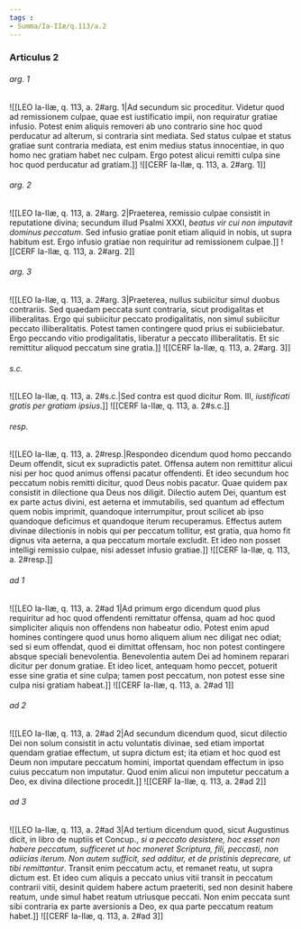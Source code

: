 ```yaml
---
tags : 
- Summa/Ia-IIæ/q.113/a.2
---
```


### Articulus 2

###### arg. 1
![[LEO Ia-IIæ, q. 113, a. 2#arg. 1|Ad secundum sic proceditur. Videtur quod ad remissionem culpae, quae est iustificatio impii, non requiratur gratiae infusio. Potest enim aliquis removeri ab uno contrario sine hoc quod perducatur ad alterum, si contraria sint mediata. Sed status culpae et status gratiae sunt contraria mediata, est enim medius status innocentiae, in quo homo nec gratiam habet nec culpam. Ergo potest alicui remitti culpa sine hoc quod perducatur ad gratiam.]]
![[CERF Ia-IIæ, q. 113, a. 2#arg. 1]]

###### arg. 2
![[LEO Ia-IIæ, q. 113, a. 2#arg. 2|Praeterea, remissio culpae consistit in reputatione divina; secundum illud Psalmi XXXI, *beatus vir cui non imputavit dominus peccatum*. Sed infusio gratiae ponit etiam aliquid in nobis, ut supra habitum est. Ergo infusio gratiae non requiritur ad remissionem culpae.]]
![[CERF Ia-IIæ, q. 113, a. 2#arg. 2]]

###### arg. 3
![[LEO Ia-IIæ, q. 113, a. 2#arg. 3|Praeterea, nullus subiicitur simul duobus contrariis. Sed quaedam peccata sunt contraria, sicut prodigalitas et illiberalitas. Ergo qui subiicitur peccato prodigalitatis, non simul subiicitur peccato illiberalitatis. Potest tamen contingere quod prius ei subiiciebatur. Ergo peccando vitio prodigalitatis, liberatur a peccato illiberalitatis. Et sic remittitur aliquod peccatum sine gratia.]]
![[CERF Ia-IIæ, q. 113, a. 2#arg. 3]]

###### s.c.
![[LEO Ia-IIæ, q. 113, a. 2#s.c.|Sed contra est quod dicitur Rom. III, *iustificati gratis per gratiam ipsius*.]]
![[CERF Ia-IIæ, q. 113, a. 2#s.c.]]

###### resp.
![[LEO Ia-IIæ, q. 113, a. 2#resp.|Respondeo dicendum quod homo peccando Deum offendit, sicut ex supradictis patet. Offensa autem non remittitur alicui nisi per hoc quod animus offensi pacatur offendenti. Et ideo secundum hoc peccatum nobis remitti dicitur, quod Deus nobis pacatur. Quae quidem pax consistit in dilectione qua Deus nos diligit. Dilectio autem Dei, quantum est ex parte actus divini, est aeterna et immutabilis, sed quantum ad effectum quem nobis imprimit, quandoque interrumpitur, prout scilicet ab ipso quandoque deficimus et quandoque iterum recuperamus. Effectus autem divinae dilectionis in nobis qui per peccatum tollitur, est gratia, qua homo fit dignus vita aeterna, a qua peccatum mortale excludit. Et ideo non posset intelligi remissio culpae, nisi adesset infusio gratiae.]]
![[CERF Ia-IIæ, q. 113, a. 2#resp.]]

###### ad 1
![[LEO Ia-IIæ, q. 113, a. 2#ad 1|Ad primum ergo dicendum quod plus requiritur ad hoc quod offendenti remittatur offensa, quam ad hoc quod simpliciter aliquis non offendens non habeatur odio. Potest enim apud homines contingere quod unus homo aliquem alium nec diligat nec odiat; sed si eum offendat, quod ei dimittat offensam, hoc non potest contingere absque speciali benevolentia. Benevolentia autem Dei ad hominem reparari dicitur per donum gratiae. Et ideo licet, antequam homo peccet, potuerit esse sine gratia et sine culpa; tamen post peccatum, non potest esse sine culpa nisi gratiam habeat.]]
![[CERF Ia-IIæ, q. 113, a. 2#ad 1]]

###### ad 2
![[LEO Ia-IIæ, q. 113, a. 2#ad 2|Ad secundum dicendum quod, sicut dilectio Dei non solum consistit in actu voluntatis divinae, sed etiam importat quendam gratiae effectum, ut supra dictum est; ita etiam et hoc quod est Deum non imputare peccatum homini, importat quendam effectum in ipso cuius peccatum non imputatur. Quod enim alicui non imputetur peccatum a Deo, ex divina dilectione procedit.]]
![[CERF Ia-IIæ, q. 113, a. 2#ad 2]]

###### ad 3
![[LEO Ia-IIæ, q. 113, a. 2#ad 3|Ad tertium dicendum quod, sicut Augustinus dicit, in libro de nuptiis et Concup., *si a peccato desistere, hoc esset non habere peccatum, sufficeret ut hoc moneret Scriptura, fili, peccasti, non adiicias iterum. Non autem sufficit, sed additur, et de pristinis deprecare, ut tibi remittantur*. Transit enim peccatum actu, et remanet reatu, ut supra dictum est. Et ideo cum aliquis a peccato unius vitii transit in peccatum contrarii vitii, desinit quidem habere actum praeteriti, sed non desinit habere reatum, unde simul habet reatum utriusque peccati. Non enim peccata sunt sibi contraria ex parte aversionis a Deo, ex qua parte peccatum reatum habet.]]
![[CERF Ia-IIæ, q. 113, a. 2#ad 3]]

